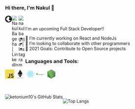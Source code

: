 ### Hi there, I'm Nakul 👋

[<img align="left" alt="https://nakulbageja.netlify.app" width="22px" src="https://raw.githubusercontent.com/iconic/open-iconic/master/svg/globe.svg" target="_blank"/>][website]
[<img align="left" alt="Nakul Bageha | LinkedIn" width="22px" src="https://cdn.jsdelivr.net/npm/simple-icons@v3/icons/linkedin.svg" target="_blank"/>][linkedin]
[<img align="left" alt="nakulbageja | Instagram" width="22px" src="https://cdn.jsdelivr.net/npm/simple-icons@v3/icons/instagram.svg" target="_blank"/>][instagram]

</br>
</br>
 I'm an upcoming Full Stack Developer!!

- 🌱 I’m currently working on React and NodeJs
- 👯 I’m looking to collaborate with other programmers
- 🥅 2021 Goals: Contribute to Open Source projects

### Languages and Tools:

<code><img height="30" src="https://raw.githubusercontent.com/github/explore/80688e429a7d4ef2fca1e82350fe8e3517d3494d/topics/javascript/javascript.png" target="_blank"></code>
<code><img height="30" src="https://raw.githubusercontent.com/github/explore/80688e429a7d4ef2fca1e82350fe8e3517d3494d/topics/ethereum/ethereum.png" target="_blank"></code>
<code><img height="30" src="https://raw.githubusercontent.com/github/explore/80688e429a7d4ef2fca1e82350fe8e3517d3494d/topics/react/react.png" target="_blank"></code>
<code><img height="30" src="https://raw.githubusercontent.com/github/explore/80688e429a7d4ef2fca1e82350fe8e3517d3494d/topics/mongodb/mongodb.png" target="_blank"></code>
<code><img height="30" src="https://raw.githubusercontent.com/github/explore/80688e429a7d4ef2fca1e82350fe8e3517d3494d/topics/nodejs/nodejs.png" target="_blank"></code>

<br />
<br />

<img align="left" alt="ketonium10's GitHub Stats" src="https://github-readme-stats.ketonium10.vercel.app/api?username=ketonium10&show_icons=true&hide_border=true&theme=dark" />

![Top Langs](https://github-readme-stats.ketonium10.vercel.app/api/top-langs/?username=anuraghazra&layout=compact&theme=dark)

[website]: https://nakulbageja.netlify.app
[instagram]: https://www.instagram.com/nakulbageja/
[linkedin]: https://www.linkedin.com/in/nakul-bageja-6b301515b/
